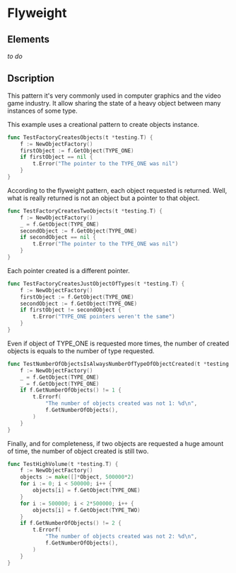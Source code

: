 # Flyweight

## Elements

*to do*

## Dscription

This pattern it's very commonly used in computer graphics and the video game
industry. It allow sharing the state of a heavy object between many instances of
some type.

This example uses a creational pattern to create objects instance.

```go
func TestFactoryCreatesObjects(t *testing.T) {
	f := NewObjectFactory()
	firstObject := f.GetObject(TYPE_ONE)
	if firstObject == nil {
		t.Error("The pointer to the TYPE_ONE was nil")
	}
}

```

According to the flyweight pattern, each object requested is returned. Well,
what is really returned is not an object but a pointer to that object.

```go
func TestFactoryCreatesTwoObjects(t *testing.T) {
	f := NewObjectFactory()
	_ = f.GetObject(TYPE_ONE)
	secondObject := f.GetObject(TYPE_ONE)
	if secondObject == nil {
		t.Error("The pointer to the TYPE_ONE was nil")
	}
}

```

Each pointer created is a different pointer.

```go
func TestFactoryCreatesJustObjectOfTypes(t *testing.T) {
	f := NewObjectFactory()
	firstObject := f.GetObject(TYPE_ONE)
	secondObject := f.GetObject(TYPE_ONE)
	if firstObject != secondObject {
		t.Error("TYPE_ONE pointers weren't the same")
	}
}

```

Even if object of TYPE_ONE is requested more times, the number of created
objects is equals to the number of type requested.

```go
func TestNumberOfObjectsIsAlwaysNumberOfTypeOfObjectCreated(t *testing.T) {
	f := NewObjectFactory()
	_ = f.GetObject(TYPE_ONE)
	_ = f.GetObject(TYPE_ONE)
	if f.GetNumberOfObjects() != 1 {
		t.Errorf(
			"The number of objects created was not 1: %d\n",
			f.GetNumberOfObjects(),
		)
	}
}

```

Finally, and for completeness, if two objects are requested a huge amount of
time, the number of object created is still two.

```go
func TestHighVolume(t *testing.T) {
	f := NewObjectFactory()
	objects := make([]*Object, 500000*2)
	for i := 0; i < 500000; i++ {
		objects[i] = f.GetObject(TYPE_ONE)
	}
	for i := 500000; i < 2*500000; i++ {
		objects[i] = f.GetObject(TYPE_TWO)
	}
	if f.GetNumberOfObjects() != 2 {
		t.Errorf(
			"The number of objects created was not 2: %d\n",
			f.GetNumberOfObjects(),
		)
	}
}
```
